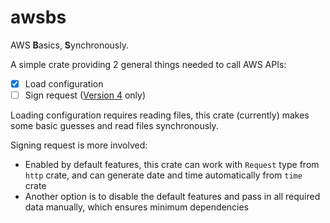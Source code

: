 # awsbs

AWS **B**asics, **S**ynchronously.

A simple crate providing 2 general things needed to call AWS APIs:

- [x] Load configuration
- [ ] Sign request ([Version 4](https://docs.aws.amazon.com/general/latest/gr/signature-version-4.html) only)

Loading configuration requires reading files, this crate (currently) makes some basic guesses and read files synchronously.

Signing request is more involved:

- Enabled by default features, this crate can work with `Request` type from `http` crate, and can generate date and time automatically from `time` crate
- Another option is to disable the default features and pass in all required data manually, which ensures minimum dependencies
